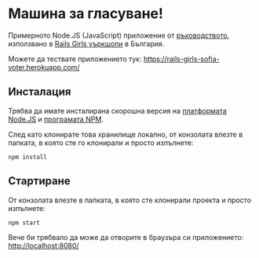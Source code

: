 # Машина за гласуване!

Примерното Node.JS (JavaScript) приложение от [ръководството](http://railsgirls.hno3.org/sinatra-app-bg/), използвано в [Rails Girls уъркшопи](http://railsgirls.com/sofia) в България.

Можете да тествате приложението тук: <https://rails-girls-sofia-voter.herokuapp.com/>

## Инсталация

Трябва да имате инсталирана скорошна версия на [платформата Node.JS][nodejs] и [програмата NPM][npmjs].

След като клонирате това хранилище локално, от конзолата влезте в папката, в която сте го клонирали и просто изпълнете:

```shell
npm install
```

## Стартиране

Oт конзолата влезте в папката, в която сте клонирали проекта и просто изпълнете:

```shell
npm start
```

Вече би трябвало да може да отворите в браузъра си приложението: <http://localhost:8080/>


[nodejs]: https://nodejs.org/en/
[npmjs]: https://www.npmjs.com/
